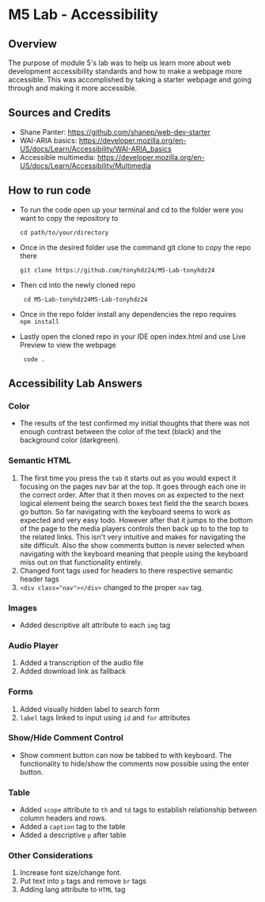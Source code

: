 # M5 Lab - Accessibility

## Overview
The purpose of module 5's lab was to help us learn more about web development accessibility standards and how to make a webpage more accessible. This was accomplished by taking a starter webpage and going through and making it more accessible.

## Sources and Credits
- Shane Panter: https://github.com/shanep/web-dev-starter
- WAI-ARIA basics: https://developer.mozilla.org/en-US/docs/Learn/Accessibility/WAI-ARIA_basics
- Accessible multimedia: https://developer.mozilla.org/en-US/docs/Learn/Accessibility/Multimedia

## How to run code
* To run the code open up your terminal and cd to the folder were you want to copy the repository to 

    ``` cd path/to/your/directory ```
* Once in the desired folder use the command git clone to copy the repo there 

    ```git clone https://github.com/tonyhdz24/M5-Lab-tonyhdz24```
* Then cd into the newly cloned repo

    ``` cd M5-Lab-tonyhdz24M5-Lab-tonyhdz24```

* Once in the repo folder install any dependencies the repo requires  
    ```npm install```

* Lastly open the cloned repo in your IDE open index.html and use Live Preview to view the webpage

    ``` code .```

## Accessibility Lab Answers
### Color
- The results of the test confirmed my initial thoughts that there was not enough contrast between the color of the text (black) and the background color (darkgreen).  

### Semantic HTML
1. The first time you press the `tab` it starts out as you would expect it focusing on the pages nav bar at the top. It goes through each one in the correct order. After that it then moves on as expected to the next logical element being the search boxes text field the the search boxes go button. So far navigating with the keyboard seems to work as expected and very easy todo. However after that it jumps to the bottom of the page to the media players controls then back up to to the top to the related links. This isn't very intuitive and makes for navigating the site difficult. Also the show comments button is never selected when navigating with the keyboard meaning that people using the keyboard miss out on that functionality entirely. 
2. Changed font tags used for headers to there respective semantic header tags
3. `<div class="nav"></div>` changed to the proper `nav` tag. 

### Images
- Added descriptive alt attribute to each `img` tag

### Audio Player
1. Added a transcription of the audio file 
2. Added download link as fallback 

### Forms
1. Added visually hidden label to search form
2. `label` tags linked to input using `id` and `for` attributes

### Show/Hide Comment Control
- Show comment button can now be tabbed to with keyboard. The functionality to hide/show the comments now possible using the enter button.

### Table
- Added `scope` attribute to `th` and `td` tags to establish relationship between column headers and rows. 
- Added a `caption` tag to the table
- Added a descriptive `p` after table

### Other Considerations
1. Increase font size/change font.
2. Put text into `p` tags and remove `br` tags
3. Adding lang attribute to `HTML` tag
